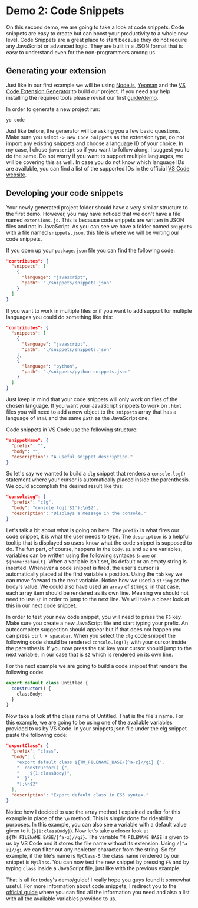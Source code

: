 # Demo 2: Code Snippets

On this second demo, we are going to take a look at code snippets. Code snippets are easy to create but can boost your productivity to a whole new level. Code Snippets are a great place to start because they do not require any JavaScript or advanced logic. They are built in a JSON format that is easy to understand even for the non-programmers among us.

## Generating your extension

Just like in our first example we will be using [Node.js](https://nodejs.org/en/), [Yeoman](https://yeoman.io/) and the [VS Code Extension Generator](https://www.npmjs.com/package/generator-code) to build our project. If you need any help installing the required tools please revisit our first [guide/demo](../demo-1-hello-world/README.md).

In order to generate a new project run:

`yo code`

Just like before, the generator will be asking you a few basic questions. Make sure you select `-> New Code Snippets` as the extension type, do not import any existing snippets and choose a language ID of your choice. In my case, I chose `javascript` so if you want to follow along, I suggest you to do the same. Do not worry if you want to support multiple languages, we will be covering this as well. In case you do not know which language IDs are available, you can find a list of the supported IDs in the official [VS Code website](https://code.visualstudio.com/docs/languages/identifiers#_known-language-identifiers).

## Developing your code snippets

Your newly generated project folder should have a very similar structure to the first demo. However, you may have noticed that we don't have a file named `extensions.js`. This is because code snippets are written in JSON files and not in JavaScript. As you can see we have a folder named `snippets` with a file named `snippets.json`, this file is where we will be writing our code snippets.

If you open up your `package.json` file you can find the following code:

```json
"contributes": {
  "snippets": [
    {
      "language": "javascript",
      "path": "./snippets/snippets.json"
    }
  ]
}
```

If you want to work in multiple files or if you want to add support for multiple languages you could do something like this:

```json
"contributes": {
  "snippets": [
    {
      "language": "javascript",
      "path": "./snippets/snippets.json"
    },
    {
      "language": "python",
      "path": "./snippets/python-snippets.json"
    }
  ]
}
```

Just keep in mind that your code snippets will only work on files of the chosen language. If you want your JavaScript snippets to work on `.html` files you will need to add a new object to the `snippets` array that has a language of `html` and the same `path` as the JavaScript one.

Code snippets in VS Code use the following structure:

```json
"snippetName": {
  "prefix": "",
  "body": "",
  "description": "A useful snippet description."
}
```

So let's say we wanted to build a `clg` snippet that renders a `console.log()` statement where your cursor is automatically placed inside the parenthesis. We could accomplish the desired result like this:

```json
"consoleLog": {
  "prefix": "clg",
  "body": "console.log('$1');\n$2",
  "description": "Displays a message in the console."
}
```

Let's talk a bit about what is going on here. The `prefix` is what fires our code snippet, it is what the user needs to type. The `description` is a helpful tooltip that is displayed so users know what the code snippet is supposed to do. The fun part, of course, happens in the `body`. `$1` and `$2` are variables, variables can be written using the following syntaxes `$name` or `${name:default}`. When a variable isn’t set, its default or an empty string is inserted. Whenever a code snippet is fired, the user's cursor is automatically placed at the first variable's position. Using the `tab` key we can move forward to the next variable. Notice how we used a `string` as the body's value. We could also have used an `array` of strings, in that case, each array item should be rendered as its own line. Meaning we should not need to use `\n` in order to jump to the next line. We will take a closer look at this in our next code snippet.

In order to test your new code snippet, you will need to press the `F5` key. Make sure you create a new JavaScript file and start typing your prefix. An autocomplete suggestion should appear but if that does not happen you can press `ctrl + spacebar`. When you select the `clg` code snippet the following code should be rendered `console.log();` with your cursor inside the parenthesis. If you now press the `tab` key your cursor should jump to the next variable, in our case that is `$2` which is rendered on its own line.

For the next example we are going to build a code snippet that renders the following code:

```javascript
export default class Untitled {
  constructor() {
    classBody;
  }
}
```

Now take a look at the class name of Untitled. That is the file's name. For this example, we are going to be using one of the available variables provided to us by VS Code. In your snippets.json file under the clg snippet paste the following code:

```json
"exportClass": {
  "prefix": "class",
  "body": [
    "export default class ${TM_FILENAME_BASE/[^a-z]//gi} {",
    "  constructor() {",
    "    ${1:classBody}",
    "  }",
    "};\n$2"
  ],
  "description": "Export default class in ES5 syntax."
}
```

Notice how I decided to use the array method I explained earlier for this example in place of the `\n` method. This is simply done for rideability purposes. In this example, you can also see a variable with a default value given to it (`${1:classBody}`). Now let's take a closer look at `${TM_FILENAME_BASE/[^a-z]//gi}`. The variable `TM_FILENAME_BASE` is given to us by VS Code and it stores the file name without its extension. Using `/[^a-z]//gi` we can filter out any nonletter character from the string. So for example, if the file's name is `MyClass-5` the class name rendered by our snippet is `MyClass`. You can now test the new snippet by pressing `F5` and by typing `class` inside a JavaScript file, just like with the previous example.

That is all for today's demo/guide! I really hope you guys found it somewhat useful. For more information about code snippets, I redirect you to the [official guide](https://code.visualstudio.com/docs/editor/userdefinedsnippets) where you can find all the information you need and also a list with all the available variables provided to us.
